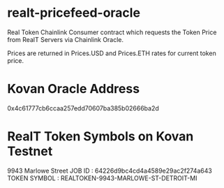 # realt-pricefeed-oracle
Real Token Chainlink Consumer contract which requests the Token Price from RealT Servers via Chainlink Oracle.

Prices are returned in Prices.USD and Prices.ETH rates for current token price.

# Kovan Oracle Address
0x4c61777cb6ccaa257edd70607ba385b02666ba2d


# RealT Token Symbols on Kovan Testnet

9943 Marlowe Street
JOB ID        : 64226d9bc4cd4a4589e29ac2f274a643
TOKEN SYMBOL  : REALTOKEN-9943-MARLOWE-ST-DETROIT-MI


